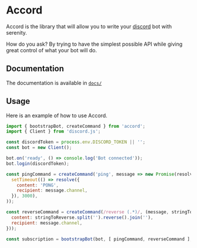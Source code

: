 # Accord

Accord is the library that will allow you to write your [discord](https://discordapp.com)
bot with serenity.

How do you ask? By trying to have the simplest possible API while giving great control of
what your bot will do.

## Documentation

The documentation is available in [`docs/`](docs/)

## Usage

Here is an example of how to use Accord.

```js
import { bootstrapBot, createCommand } from 'accord';
import { Client } from 'discord.js';

const discordToken = process.env.DISCORD_TOKEN || '';
const bot = new Client();

bot.on('ready', () => console.log('Bot connected'));
bot.login(discordToken);

const pingCommand = createCommand('ping', message => new Promise(resolve =>
  setTimeout(() => resolve({
    content: 'PONG',
    recipient: message.channel,
  }), 3000),
));

const reverseCommand = createCommand(/reverse (.*)/, (message, stringToReverse) => ({
  content: stringToReverse.split('').reverse().join(''),
  recipient: message.channel,
}));

const subscription = bootstrapBot(bot, [ pingCommand, reverseCommand ], '!');
 ```
